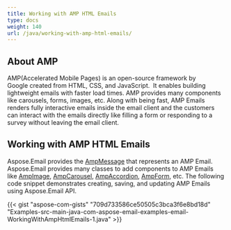 ```yaml
---
title: Working with AMP HTML Emails
type: docs
weight: 140
url: /java/working-with-amp-html-emails/
---
```


## **About AMP**
AMP(Accelerated Mobile Pages) is an open-source framework by Google created from HTML, CSS, and JavaScript.  It enables building lightweight emails with faster load times. AMP provides many components like carousels, forms, images, etc. Along with being fast, AMP Emails renders fully interactive emails inside the email client and the customers can interact with the emails directly like filling a form or responding to a survey without leaving the email client.
## **Working with AMP HTML Emails**
Aspose.Email provides the [AmpMessage](https://apireference.aspose.com/email/java/com.aspose.email/AmpMessage) that represents an AMP Email. Aspose.Email provides many classes to add components to AMP Emails like [AmpImage](https://apireference.aspose.com/email/java/com.aspose.email/AmpImage), [AmpCarousel](https://apireference.aspose.com/email/java/com.aspose.email/AmpCarousel), [AmpAccordion](https://apireference.aspose.com/email/java/com.aspose.email/AmpAccordion), [AmpForm](https://apireference.aspose.com/email/java/com.aspose.email/AmpForm), etc. The following code snippet demonstrates creating, saving, and updating AMP Emails using Aspose.Email API.



{{< gist "aspose-com-gists" "709d733586ce50505c3bca3f6e8bd18d" "Examples-src-main-java-com-aspose-email-examples-email-WorkingWithAmpHtmlEmails-1.java" >}}
